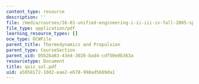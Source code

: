 ```yaml
---
content_type: resource
description: ''
file: /media/courses/16-01-unified-engineering-i-ii-iii-iv-fall-2005-spring-2006/a505817210d2eae2eb78998ad5609da1_quiz_sol.pdf
file_type: application/pdf
learning_resource_types: []
ocw_type: OCWFile
parent_title: Thermodynamics and Propulsion
parent_type: CourseSection
parent_uid: 05b2ba63-43e4-3028-bad4-cdf50e0b363a
resourcetype: Document
title: quiz_sol.pdf
uid: a5058172-10d2-eae2-eb78-998ad5609da1
---
```


